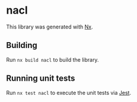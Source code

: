 # nacl

This library was generated with [Nx](https://nx.dev).

## Building

Run `nx build nacl` to build the library.

## Running unit tests

Run `nx test nacl` to execute the unit tests via [Jest](https://jestjs.io).
